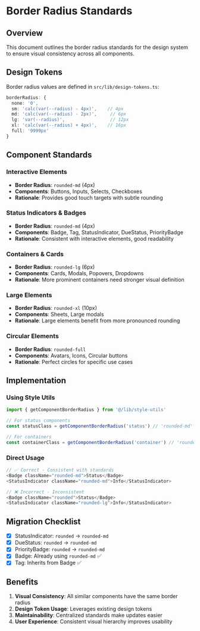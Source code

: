 # Border Radius Standards

## Overview

This document outlines the border radius standards for the design system to ensure visual consistency across all components.

## Design Tokens

Border radius values are defined in `src/lib/design-tokens.ts`:

```typescript
borderRadius: {
  none: '0',
  sm: 'calc(var(--radius) - 4px)',    // 4px
  md: 'calc(var(--radius) - 2px)',     // 6px
  lg: 'var(--radius)',                 // 12px
  xl: 'calc(var(--radius) + 4px)',    // 16px
  full: '9999px'
}
```

## Component Standards

### Interactive Elements
- **Border Radius**: `rounded-md` (4px)
- **Components**: Buttons, Inputs, Selects, Checkboxes
- **Rationale**: Provides good touch targets with subtle rounding

### Status Indicators & Badges
- **Border Radius**: `rounded-md` (4px)
- **Components**: Badge, Tag, StatusIndicator, DueStatus, PriorityBadge
- **Rationale**: Consistent with interactive elements, good readability

### Containers & Cards
- **Border Radius**: `rounded-lg` (6px)
- **Components**: Cards, Modals, Popovers, Dropdowns
- **Rationale**: More prominent containers need stronger visual definition

### Large Elements
- **Border Radius**: `rounded-xl` (10px)
- **Components**: Sheets, Large modals
- **Rationale**: Large elements benefit from more pronounced rounding

### Circular Elements
- **Border Radius**: `rounded-full`
- **Components**: Avatars, Icons, Circular buttons
- **Rationale**: Perfect circles for specific use cases

## Implementation

### Using Style Utils

```typescript
import { getComponentBorderRadius } from '@/lib/style-utils'

// For status components
const statusClass = getComponentBorderRadius('status') // 'rounded-md'

// For containers
const containerClass = getComponentBorderRadius('container') // 'rounded-lg'
```

### Direct Usage

```typescript
// ✅ Correct - Consistent with standards
<Badge className="rounded-md">Status</Badge>
<StatusIndicator className="rounded-md">Info</StatusIndicator>

// ❌ Incorrect - Inconsistent
<Badge className="rounded">Status</Badge>
<StatusIndicator className="rounded-lg">Info</StatusIndicator>
```

## Migration Checklist

- [x] StatusIndicator: `rounded` → `rounded-md`
- [x] DueStatus: `rounded` → `rounded-md`
- [x] PriorityBadge: `rounded` → `rounded-md`
- [x] Badge: Already using `rounded-md` ✅
- [x] Tag: Inherits from Badge ✅

## Benefits

1. **Visual Consistency**: All similar components have the same border radius
2. **Design Token Usage**: Leverages existing design tokens
3. **Maintainability**: Centralized standards make updates easier
4. **User Experience**: Consistent visual hierarchy improves usability
